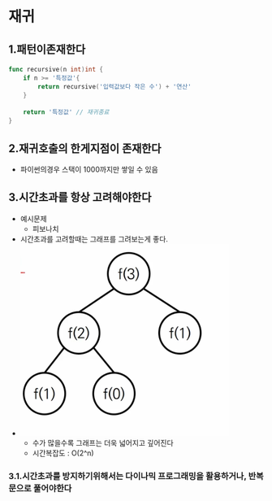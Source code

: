 # 재귀 

## 1.패턴이존재한다

```go
func recursive(n int)int {
	if n >= '특정값'{
	    return recursive('입력값보다 작은 수') + '연산'	    
	}
	
	return '특정값' // 재귀종료
}
```


## 2.재귀호출의 한게지점이 존재한다
- 파이썬의경우 스택이 1000까지만 쌓일 수 있음


## 3.시간초과를 항상 고려해야한다
- 예시문제
  - 피보나치
- 시간초과를 고려할때는 그래프를 그려보는게 좋다.
- ![img_1.png](img_1.png)
  - 수가 많을수록 그래프는 더욱 넓어지고 깊어진다 
  - 시간복잡도 : O(2^n)

### 3.1.시간초과를 방지하기위해서는 다이나믹 프로그래밍을 활용하거나, 반복문으로 풀어야한다